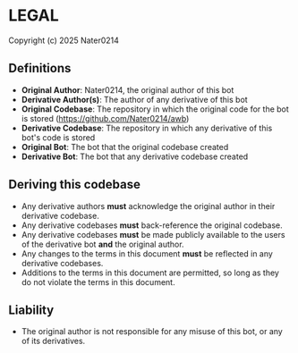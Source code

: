 LEGAL
=====
Copyright (c) 2025 Nater0214

Definitions
-----------

- **Original Author**: Nater0214, the original author of this bot
- **Derivative Author(s)**: The author of any derivative of this bot
- **Original Codebase**: The repository in which the original code for the bot is stored (https://github.com/Nater0214/awb)
- **Derivative Codebase**: The repository in which any derivative of this bot's code is stored
- **Original Bot**: The bot that the original codebase created
- **Derivative Bot**: The bot that any derivative codebase created

Deriving this codebase
-------------------------

- Any derivative authors **must** acknowledge the original author in their derivative codebase.
- Any derivative codebases **must** back-reference the original codebase.
- Any derivative codebases **must** be made publicly available to the users of the derivative bot **and** the original author.
- Any changes to the terms in this document **must** be reflected in any derivative codebases.
- Additions to the terms in this document are permitted, so long as they do not violate the terms in this document.

Liability
---------

- The original author is not responsible for any misuse of this bot, or any of its derivatives.